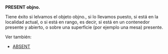 **PRESENT objno.**

Tiene éxito si lelvamos el objeto objno., si lo llevamos puesto, si está en la localidad actual, o si está en rango, es decir, si está en un contenedor presente y abierto, o sobre una superficie (por ejemplo una mesa) presente.

Ver también:

* [ABSENT](ABSENT_ES)